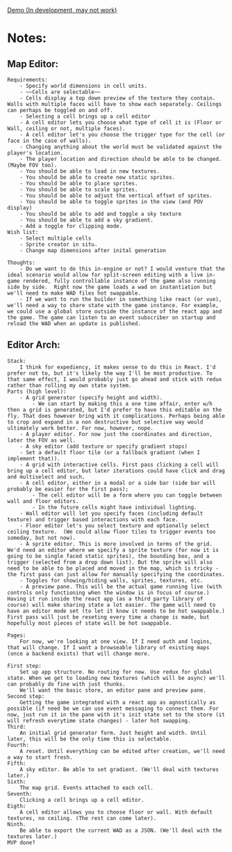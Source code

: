 [Demo (In development, may not work)](https://wonderful-dubinsky-e2d239.netlify.com/)

# Notes:

## Map Editor:
    Requirements:
        - Specify world dimensions in cell units.
        - ~~Cells are selectable~~
        - Cells display a top down preview of the texture they contain. Walls with multiple faces will have to show each separately. Ceilings can perhaps be toggled on and off.
        - Selecting a cell brings up a cell editor
        - A cell editor lets you choose what type of cell it is (Floor or Wall, ceiling or not, multiple faces).
        - A cell editor let's you choose the trigger type for the cell (or face in the case of walls).
        - Changing anything about the world must be validated against the player's location.
        - The player location and direction should be able to be changed. (Maybe FOV too).
        - You should be able to load in new textures.
        - You should be able to create new static sprites.
        - You should be able to place sprites.
        - You should be able to scale sprites.
        - You should be able to adjust the vertical offset of sprites.
        - You should be able to toggle sprites in the view (and POV display)
        - You should be able to add and toggle a sky texture
        - You should be able to add a sky gradient.
        - Add a toggle for clipping mode.
    Wish list:
        - Select multiple cells
        - Sprite creator in situ.
        - Change map dimensions after inital generation

    Thoughts:
        - Do we want to do this in-engine or not? I would venture that the ideal scenario would allow for split-screen editing with a live in-game rendered, fully controllable instance of the game also running side by side.  Right now the game loads a wad on instantiation but we'll need to make WAD files hot swappable.
        - If we want to run the builder in something like react (or vue), we'll need a way to share state with the game instance. For example, we could use a global store outside the instance of the react app and the game. The game can listen to an event subscriber on startup and reload the WAD when an update is published.

## Editor Arch:
    Stack:
        I think for expediency, it makes sense to do this in React. I'd prefer not to, but it's likely the way I'll be most productive. To that same effect, I would probably just go ahead and stick with redux rather than rolling my own state system.
    Parts (high level):
        - A grid generator (specify height and width). 
            - We can start by making this a one time affair, enter w/h then a grid is generated, but I'd prefer to have this editable on the fly. That does however bring with it complications. Perhaps being able to crop and expand in a non destructive but selective way would ultimately work better. For now, however, nope.
        - A player editor. For now just the coordinates and direction, later the FOV as well.
        - A sky editor (add texture or specify gradient stops)
        - Set a default floor tile (or a fallback gradient (when I implement that)).
        - A grid with interactive cells. First pass clicking a cell will bring up a cell editor, but later iterations could have click and drag and multiselect and such.
        - A cell editor, either in a modal or a side bar (side bar will probably be easier for the first pass);
            - The cell editor will be a form where you can toggle between wall and floor editors. 
            - In the future cells might have individual lighting.
        - Wall editor will let you specify faces (including default texture) and trigger based interactions with each face.
        - Floor editor let's you select texture and optionally select ceiling texture.  (We could allow floor tiles to trigger events too someday, but not now).
        - A sprite editor. This is more involved in terms of the grid. We'd need an editor where we specify a sprite texture (for now it is going to be single faced static sprites), the bounding box, and a trigger (selected from a drop down list). But the sprite will also need to be able to be placed and moved in the map, which is tricky - the first pass can just allow for manually specifying the coordinates. 
        - Toggles for showing/hiding walls, sprites, textures, etc.
        - A preview pane. This will be the actual game running live (with controls only functioning when the window is in focus of course.) Having it run inside the react app (as a third party library of course) will make sharing state a lot easier. The game will need to have an editor mode set (to let it know it needs to be hot swappable.) First pass will just be reseting every time a change is made, but hopefully most pieces of state will be hot swappable.
    
    Pages:
        For now, we're looking at one view. If I need auth and logins, that will change. If I want a browseable library of existing maps (once a backend exists) that will change more.
    
    First step:
        Set up app structure. No routing for now. Use redux for global state. When we get to loading new textures (which will be async) we'll can probably do fine with just thunks.
        We'll want the basic store, an editor pane and preview pane.
    Second step:
        Getting the game integrated with a react app as agnostically as possible (if need be we can use event messaging to connect them. For now, just run it in the pane with it's init state set to the store (it will refresh everytime state changes) - later hot swapping.
    Third:
        An initial grid generator form. Just height and width. Until later, this will be the only time this is selectable.
    Fourth:
        A reset. Until everything can be edited after creation, we'll need a way to start fresh.
    Fifth:
        A sky editor. Be able to set gradient. (We'll deal with textures later.)
    Sixth:
        The map grid. Events attached to each cell.
    Seventh:
        Clicking a cell brings up a cell editor.
    Eigth:
        A cell editor allows you to choose floor or wall. With default textures, no ceiling. (The rest can come later).
    Ninth.
        Be able to export the current WAD as a JSON. (We'll deal with the textures later.)
    MVP done?
